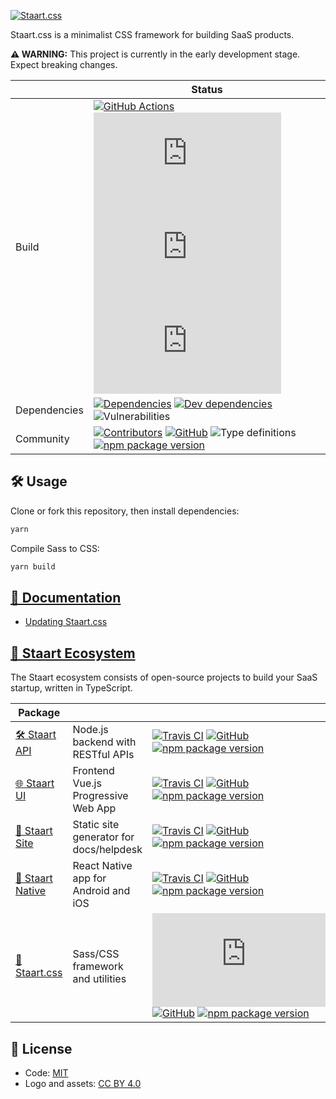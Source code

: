 [![Staart.css](https://raw.githubusercontent.com/staart/staart.js.org/master/assets/svg/css.svg?sanitize=true)](https://staart.js.org/css)

Staart.css is a minimalist CSS framework for building SaaS products.

**⚠️ WARNING:** This project is currently in the early development stage. Expect breaking changes.

|  | Status |
| - | - |
| Build | [![GitHub Actions](https://github.com/o15y/staart.css/workflows/Node%20CI/badge.svg)](https://github.com/o15y/staart.css/actions) [![Travis CI](https://img.shields.io/travis/o15y/staart.css?label=Travis%20CI)](https://travis-ci.org/o15y/staart.css) [![Circle CI](https://img.shields.io/circleci/build/github/o15y/staart.css?label=Circle%20CI)](https://circleci.com/gh/o15y/staart.css) [![Azure Pipelines](https://dev.azure.com/anandchowdhary0001/Staart.css/_apis/build/status/o15y.staart.css?branchName=master)](https://dev.azure.com/anandchowdhary0001/Staart.css/_build/latest?definitionId=9&branchName=master) |
| Dependencies | [![Dependencies](https://img.shields.io/david/o15y/staart.css.svg)](https://david-dm.org/o15y/staart.css) [![Dev dependencies](https://img.shields.io/david/dev/o15y/staart.css.svg)](https://david-dm.org/o15y/staart.css) ![Vulnerabilities](https://img.shields.io/snyk/vulnerabilities/github/o15y/staart.css.svg) |
| Community | [![Contributors](https://img.shields.io/github/contributors/o15y/staart.css.svg)](https://github.com/o15y/staart.css/graphs/contributors) [![GitHub](https://img.shields.io/github/license/o15y/staart.css.svg)](https://github.com/o15y/staart.css/blob/master/LICENSE) ![Type definitions](https://img.shields.io/badge/types-TypeScript-blue.svg) [![npm package version](https://img.shields.io/npm/v/@staart/css)](https://www.npmjs.com/package/@staart/css) |

## 🛠 Usage

Clone or fork this repository, then install dependencies:

```bash
yarn
```

Compile Sass to CSS:

```bash
yarn build
```

## [📝 Documentation](https://staart.js.org/css)

- [Updating Staart.css](https://staart.js.org/css/update)

## [🏁 Staart Ecosystem](https://staart.js.org)

The Staart ecosystem consists of open-source projects to build your SaaS startup, written in TypeScript.

| Package |  |  |
| - | - | - |
| [🛠️ Staart API](https://github.com/o15y/staart) | Node.js backend with RESTful APIs | [![Travis CI](https://img.shields.io/travis/o15y/staart)](https://travis-ci.org/o15y/staart) [![GitHub](https://img.shields.io/github/license/o15y/staart.svg)](https://github.com/o15y/staart/blob/master/LICENSE) [![npm package version](https://img.shields.io/npm/v/@staart/manager)](https://www.npmjs.com/package/@staart/manager) |
| [🌐 Staart UI](https://github.com/o15y/staart-ui) | Frontend Vue.js Progressive Web App | [![Travis CI](https://img.shields.io/travis/o15y/staart-ui)](https://travis-ci.org/o15y/staart-ui) [![GitHub](https://img.shields.io/github/license/o15y/staart-ui.svg)](https://github.com/o15y/staart-ui/blob/master/LICENSE) [![npm package version](https://img.shields.io/npm/v/@staart/ui)](https://www.npmjs.com/package/@staart/ui) |
| [📑 Staart Site](https://github.com/staart/site) | Static site generator for docs/helpdesk | [![Travis CI](https://img.shields.io/travis/staart/site)](https://travis-ci.org/staart/site) [![GitHub](https://img.shields.io/github/license/staart/site.svg)](https://github.com/staart/site/blob/master/LICENSE) [![npm package version](https://img.shields.io/npm/v/@staart/site)](https://www.npmjs.com/package/@staart/site) |
| [📱 Staart Native](https://github.com/o15y/staart-native) | React Native app for Android and iOS | [![Travis CI](https://img.shields.io/travis/o15y/staart-native)](https://travis-ci.org/o15y/staart-native) [![GitHub](https://img.shields.io/github/license/o15y/staart-native.svg)](https://github.com/o15y/staart-native/blob/master/LICENSE) [![npm package version](https://img.shields.io/npm/v/@staart/native)](https://www.npmjs.com/package/@staart/native) |
| [🎨 Staart.css](https://github.com/o15y/staart.css) | Sass/CSS framework and utilities | [![Travis CI](https://img.shields.io/travis/o15y/staart.css)](https://travis-ci.org/o15y/staart.css) [![GitHub](https://img.shields.io/github/license/o15y/staart.css.svg)](https://github.com/o15y/staart.css/blob/master/LICENSE) [![npm package version](https://img.shields.io/npm/v/@staart/css)](https://www.npmjs.com/package/@staart/css) |

## 📄 License

- Code: [MIT](https://github.com/o15y/staart-native/blob/master/LICENSE)
- Logo and assets: [CC BY 4.0](https://creativecommons.org/licenses/by/4.0/)
